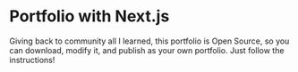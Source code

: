 # Portfolio with Next.js

Giving back to community all I learned, this portfolio is Open Source, so you can download, modify it, and publish as your own portfolio. Just follow the instructions!

